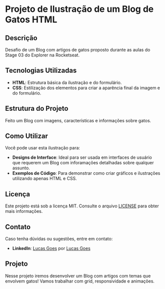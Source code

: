 # Projeto de Ilustração de um Blog de Gatos HTML

## Descrição
Desafio de um Blog com artigos de gatos proposto durante as aulas do Stage 03 do Explorer na Rocketseat.


## Tecnologias Utilizadas

- **HTML**: Estrutura básica da ilustração e do formulário.
- **CSS**: Estilização dos elementos para criar a aparência final da imagem e do formulário.

## Estrutura do Projeto
Feito um Blog com imagens, características e informações sobre gatos.

## Como Utilizar

Você pode usar esta ilustração para:

- **Designs de Interface**: Ideal para ser usada em interfaces de usuário que requerem um Blog com inforamações detalhadas sobre qualquer assunto.
- **Exemplos de Código**: Para demonstrar como criar gráficos e ilustrações utilizando apenas HTML e CSS.

## Licença

Este projeto está sob a licença MIT. Consulte o arquivo [LICENSE](./LICENSE) para obter mais informações.

## Contato

Caso tenha dúvidas ou sugestões, entre em contato:

- **LinkedIn**: [Lucas Goes](https://www.linkedin.com/in/lucasgoesss)
por [Lucas Goes](https://github.com/lucasgoesss)

## Projeto

Nesse projeto iremos desenvolver um Blog com artigos com temas que envolvem gatos! Vamos trabalhar com grid, responsividade e animações.